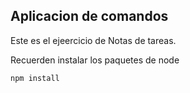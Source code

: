 ## Aplicacion de comandos

Este es el ejeercicio de Notas de tareas.


Recuerden instalar los paquetes de node

```
npm install
```

